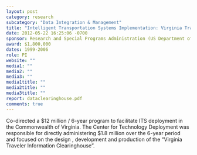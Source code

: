 ```yaml
---
layout: post
category: research
subcategory: "Data Integration & Management"
title: "Intelligent Transportation Systems Implementation: Virginia Traveler Information Clearinghouse"
date: 2012-05-22 16:25:06 -0700
sponsor: Research and Special Programs Administration (US Department of Transportation)
award: $1,800,000
dates: 1999-2006
role: PI
website: ""
media1: ""
media2: ""
media3: ""
media1title: ""
media2title: ""
media3title: ""
report: dataclearinghouse.pdf
comments: true
---
```


Co-directed a $12 million / 6-year program to facilitate ITS deployment in the Commonwealth of Virginia. The Center for Technology Deployment was responsible for directly administering $1.8 million over the 6-year period and focused on the design , development and production of the “Virginia Traveler Information Clearinghouse”.
